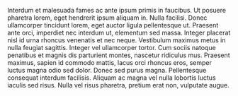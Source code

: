 Interdum et malesuada fames ac ante ipsum primis in faucibus. Ut posuere pharetra lorem, eget hendrerit ipsum aliquam in. Nulla facilisi. Donec ullamcorper tincidunt lorem, eget auctor ligula pellentesque ut. Praesent ante orci, imperdiet nec interdum ut, elementum sed massa. Integer placerat nisl id urna rhoncus venenatis et nec neque. Vestibulum maximus metus in nulla feugiat sagittis. Integer vel ullamcorper tortor. Cum sociis natoque penatibus et magnis dis parturient montes, nascetur ridiculus mus. Praesent maximus, sapien id commodo mattis, lacus orci rhoncus eros, semper luctus magna odio sed dolor. Donec sed purus magna. Pellentesque consequat interdum facilisis. Aliquam ac magna vel nulla lobortis luctus iaculis sed risus. Nulla vel risus pharetra, pretium erat non, vulputate augue.